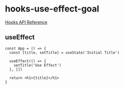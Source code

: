 # hooks-use-effect-goal

[Hooks API Reference](https://reactjs.org/docs/hooks-reference.html)

## useEffect

```tsx
const App = () => {
  const [title, setTitle] = useState('Initial Title')

  useEffect(() => {
    setTitle('Use Effect')
  }, [])

  return <h1>{title}</h1>
}
```

